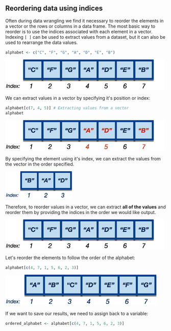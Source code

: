 

## Reordering data using indices
Often during data wrangling we find it necessary to reorder the elements in a vector or the rows or columns in a data frame. The most basic way to reorder is to use the indices associated with each element in a vector. Indexing `[ ]` can be used to extract values from a dataset, but it can also be used to rearrange the data values. 

```r
alphabet <- c("C", "F", "G", "A", "D", "E", "B")
```
<img src="../img/alphabet_unordered.png" width="500">

We can extract values in a vector by specifying it's position or index:

```r
alphabet[c(7, 4, 5)] # Extracting values from a vector
alphabet
```

<img src="../img/alphabet_unordered_highlight.png" width="500">

By specifying the element using it's index, we can extract the values from the vector in the order specified.

<img src="../img/alphabet_bad.png" width="210">

Therefore, to reorder values in a vector, we can extract **all of the values** and reorder them by providing the indices in the order we would like output. 

<img src="../img/alphabet_unordered.png" width="500">

Let's reorder the elements to follow the order of the alphabet:

```r
alphabet[c(4, 7, 1, 5, 6, 2, 3)] 
```

<img src="../img/alphabet_ordered.png" width="475">

If we want to save our results, we need to assign back to a variable:

```r
ordered_alphabet <- alphabet[c(4, 7, 1, 5, 6, 2, 3)] 
```


